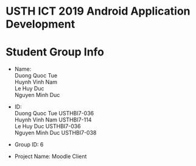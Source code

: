 USTH ICT 2019 Android Application Development
=====================================================

Student Group Info
=======================

* Name: <br />
        Duong Quoc Tue <br />
        Huynh Vinh Nam <br />
        Le Huy Duc <br />
        Nguyen Minh Duc <br />
* ID: <br />
      Duong Quoc Tue   USTHBI7-036 <br />
      Huynh Vinh Nam   USTHBI7-114 <br />
      Le Huy Duc       USTHBI7-036 <br />
      Nguyen Minh Duc  USTHBI7-038 <br />
      
* Group ID: 6
* Project Name: Moodle Client
